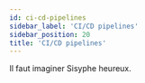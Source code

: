 ```yaml
---
id: ci-cd-pipelines
sidebar_label: 'CI/CD pipelines'
sidebar_position: 20
title: 'CI/CD pipelines'
---
```


Il faut imaginer Sisyphe heureux.
